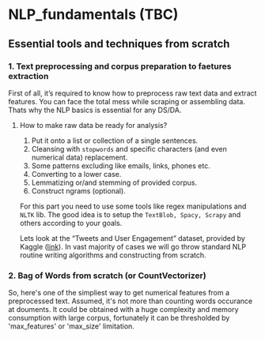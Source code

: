 # NLP_fundamentals (TBC)
## Essential tools and techniques from scratch

### 1. Text preprocessing and corpus preparation to faetures extraction
First of all, it’s required to know how to preprocess raw text data and extract features. You can face the total mess while scraping or assembling data. Thats why the NLP basics is essential for any DS/DA.
1. How to make raw data be ready for analysis?
    1. Put it onto a list or collection of a single sentences.
    2. Cleansing with `stopwords` and specific characters (and even numerical data) replacement.
    3. Some patterns excluding like emails, links, phones etc. 
    4. Converting to a lower case.
    5. Lemmatizing or/and stemming of provided corpus.
    6. Construct ngrams (optional).
    
   For this part you need to use some tools like regex manipulations and `NLTK` lib. The good idea is to setup the `TextBlob, Spacy, Scrapy` and others according to your goals. 
    
   Lets look at the “Tweets and User Engagement” dataset, provided by Kaggle ([link](https://www.kaggle.com/datasets/thedevastator/tweets-and-user-engagement/data)).
   In vast majority of cases we will go throw standard NLP routine writing algorithms and constructing from scratch.

### 2. Bag of Words from scratch (or CountVectorizer)
So, here's one of the simpliest way to get numerical features from a preprocessed text. Assumed, it's not more than counting words occurance at douments. It could be obtained with a huge complexity and memory consumption with large corpus, fortunately it can be thresholded by 'max_features' or 'max_size' limitation.
